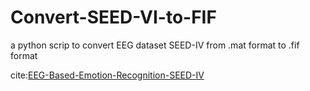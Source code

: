 # Convert-SEED-VI-to-FIF
a python scrip to convert EEG dataset SEED-IV from .mat format to .fif format

cite:[EEG-Based-Emotion-Recognition-SEED-IV](https://github.com/ahmedriaz4243/EEG-Based-Emotion-Recognition-SEED-IV)

